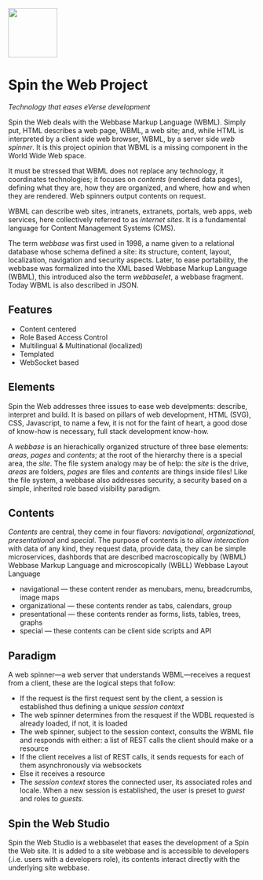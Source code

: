 <img src="https://avatars0.githubusercontent.com/u/16848901?s=460&u=acaf05c1e801337a7f6a87676ec886ccba9c641e&v=4" width="100p">

# Spin the Web Project
_Technology that eases eVerse development_

Spin the Web deals with the Webbase Markup Language (WBML). Simply put, HTML describes a web page, WBML, a web site; and, while HTML is interpreted by a client side web browser, WBML, by a server side _web spinner_. It is this project opinion that WBML is a missing component in the World Wide Web space.

It must be stressed that WBML does not replace any technology, it coordinates technologies; it focuses on _contents_ (rendered data pages), defining what they are, how they are organized, and where, how and when they are rendered. Web spinners output contents on request.

WBML can describe web sites, intranets, extranets, portals, web apps, web services, here collectively referred to as _internet sites_. It is a fundamental language for Content Management Systems (CMS). 

The term _webbase_ was first used in 1998, a name given to a relational database whose schema defined a site: its structure, content, layout, localization, navigation and security aspects. Later, to ease portability, the webbase was formalized into the XML based Webbase Markup Language (WBML), this introduced also the term _webbaselet_, a webbase fragment. Today WBML is also described in JSON.

## Features
* Content centered
* Role Based Access Control
* Multilingual & Multinational (localized)
* Templated
* WebSocket based

## Elements
Spin the Web addresses three issues to ease web develpments: describe, interpret and build. It is based on pillars of web development, HTML (SVG), CSS, Javascript, to name a few, it is not for the faint of heart, a good dose of know-how is necessary, full stack development know-how.

A _webbase_ is an hierachically organized structure of three base elements: _areas_, _pages_ and _contents_; at the root of the hierarchy there is a special area, the _site_. The file system analogy may be of help: the _site_ is the drive, _areas_ are folders, _pages_ are files and _contents_ are things inside files! Like the file system, a webbase also addresses security, a security based on a simple, inherited role based visibility paradigm.

## Contents
_Contents_ are central, they come in four flavors: _navigational_, _organizational_, _presentational_ and _special_. The purpose of contents is to allow _interaction_ with data of any kind, they request data, provide data, they can be simple microservices, dashbords that are described macroscopically by (WBML) Webbase Markup Language and microscopically (WBLL) Webbase Layout Language

* navigational &mdash; these content render as menubars, menu, breadcrumbs, image maps
* organizational &mdash; these contents render as tabs, calendars, group
* presentational &mdash; these contents render as forms, lists, tables, trees, graphs 
* special &mdash; these contents can be client side scripts and API

## Paradigm
A web spinner&mdash;a web server that understands WBML&mdash;receives a request from a client, these are the logical steps that follow: 
* If the request is the first request sent by the client, a session is established thus defining a unique _session context_
* The web spinner determines from the resquest if the WDBL requested is already loaded, if not, it is loaded
* The web spinner, subject to the session context, consults the WBML file and responds with either: a list of REST calls the client should make or a resource
* If the client receives a list of REST calls, it sends requests for each of them asynchronously via websockets
* Else it receives a resource
* The _session context_ stores the connected user, its associated roles and locale. When a new session is established, the user is preset to _guest_ and roles to _guests_.

## Spin the Web Studio
Spin the Web Studio is a webbaselet that eases the development of a Spin the Web site. It is added to a site webbase and is accessible to developers (.i.e. users with a developers role), its contents interact directly with the underlying site webbase.
